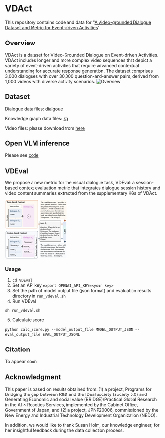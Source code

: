 # VDAct
This repository contains code and data for "[A Video-grounded Dialogue Dataset and Metric for Event-driven Activities](https://arxiv.org/abs/2501.18324)"

## Overview
VDAct is a dataset for Video-Grounded Dialogue on Event-driven Activities.
VDAct includes longer and more complex video sequences that depict a variety of event-driven activities that require advanced contextual understanding for accurate response generation.
The dataset comprises 3,000 dialogues with over 30,000 question-and-answer pairs, derived from 1,000 videos with diverse activity scenarios.
![Overview](https://github.com/aistairc/VDAct/blob/main/docs/dataset.png)

## Dataset
Dialogue data files: [dialgoue](https://github.com/aistairc/VDAct/blob/main/data/dialogue)

Knowledge graph data files: [kg](https://github.com/aistairc/VDAct/blob/main/data/kg)

Video files: please download from [here](https://kgrc4si.home.kg/Movie/)

## Open VLM inference
Please see [code](https://github.com/aistairc/VDAct/blob/main/code)

## VDEval
We propose a new metric for the visual dialogue task, VDEval: a session-based context evaluation metric that integrates dialogue session history and video content summaries extracted from the supplementary KGs of VDAct.

<img src="https://github.com/aistairc/VDAct/blob/main/docs/eval-visual.png" width="40%">

### Usage
1. `cd VDEval`
2. Set an API key `export OPENAI_API_KEY=<your key>`
3. Set the path of model output file (json format) and evaluation results directory in `run_vdeval.sh`
4. Run VDEval
```
sh run_vdeval.sh
```
5. Calculate score
```
python calc_score.py --model_output_file MODEL_OUTPUT_JSON --eval_output_file EVAL_OUTPUT_JSONL
```

## Citation
To appear soon

## Acknowledgment
This paper is based on results obtained from: (1) a project, Programs for Bridging the gap between R&D and the IDeal society (society 5.0) and Generating Economic and social value (BRIDGE)/Practical Global Research in the AI × Robotics Services, implemented by the Cabinet Office, Government of Japan, and (2) a project, JPNP20006, commissioned by the New Energy and Industrial Technology Development Organization (NEDO).

In addition, we would like to thank Susan Holm, our knowledge engineer, for her insightful feedback during the data collection process.

